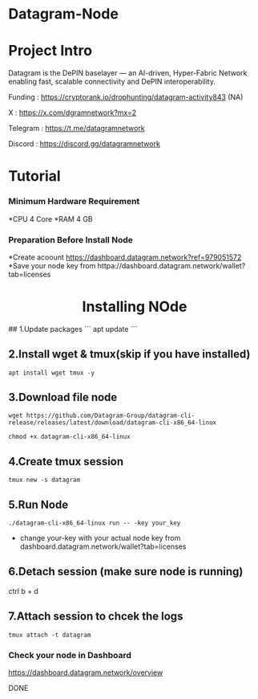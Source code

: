 # Datagram-Node

# Project Intro
Datagram is the DePIN baselayer — an AI-driven, Hyper-Fabric Network enabling fast, scalable connectivity and DePIN interoperability.

Funding    : https://cryptorank.io/drophunting/datagram-activity843 (NA)

X          : https://x.com/dgramnetwork?mx=2

Telegram   : https://t.me/datagramnetwork

Discord    : https://discord.gg/datagramnetwork 

# Tutorial

### Minimum Hardware	Requirement

*CPU	4 Core
*RAM	4 GB
### Preparation Before Install Node
*Create acoount
https://dashboard.datagram.network?ref=979051572
*Save your node key from httpa://dashboard.datagram.network/wallet?tab=licenses

<h1 align="center">Installing NOde</h1>
## 1.Update packages
``` 
apt update 
```


## 2.Install wget & tmux(skip if you have installed)
``` 
apt install wget tmux -y
 ```


## 3.Download file node
```
wget https://github.com/Datagram-Group/datagram-cli-release/releases/latest/download/datagram-cli-x86_64-linux
```

```
chmod +x datagram-cli-x86_64-linux
```


## 4.Create tmux session
```
tmux new -s datagram
```


## 5.Run Node
```
./datagram-cli-x86_64-linux run -- -key your_key
```
* change your-key with your actual node key from dashboard.datagram.network/wallet?tab=licenses

## 6.Detach session (make sure node is running)
ctrl b + d


## 7.Attach session to chcek the logs
```
tmux attach -t datagram
```


### Check your node in  Dashboard
https://dashboard.datagram.network/overview

DONE
